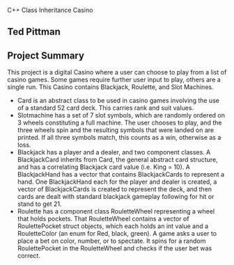 C++ Class Inheritance Casino
## Ted Pittman
## Project Summary
This project is a digital Casino where a user can choose to play from a list of casino games. Some games require further user input to play, others are a single run. This Casino contains Blackjack, Roulette, and Slot Machines.
* Card is an abstract class to be used in casino games involving the use of a standard 52 card deck. This carries rank and suit values.
* Slotmachine has a set of 7 slot symbols, which are randomly ordered on 3 wheels constituting a full machine. 
The user chooses to play, and the three wheels spin and the resulting symbols that were landed on are printed. If all three symbols match, this counts as a win, otherwise as a loss.
* Blackjack has a player and a dealer, and two component classes. A BlackjackCard inherits from Card, the general abstract card structure, and has a correlating Blackjack card value (i.e. King = 10).
A BlackjackHand has a vector that contains BlackjackCards to represent a hand. One BlackjackHand each for the player and dealer is created, a vector of BlackjackCards is created to represent the deck, and then cards are dealt with standard blackjack gameplay following for hit or stand to get 21.
* Roulette has a component class RouletteWheel representing a wheel that holds pockets. That RouletteWheel contains a vector of RoulettePocket struct objects, which each holds an int value and a RouletteColor (an enum for Red, black, green).
A game asks a user to place a bet on color, number, or to spectate. It spins for a random RoulettePocket in the RouletteWheel and checks if the user bet was correct.
